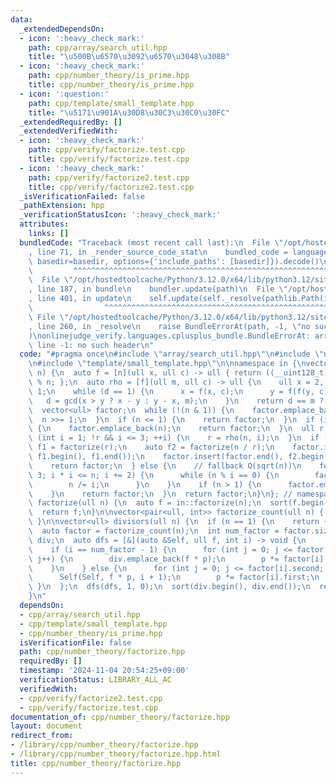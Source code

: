 ```yaml
---
data:
  _extendedDependsOn:
  - icon: ':heavy_check_mark:'
    path: cpp/array/search_util.hpp
    title: "\u500B\u6570\u3092\u6570\u3048\u308B"
  - icon: ':heavy_check_mark:'
    path: cpp/number_theory/is_prime.hpp
    title: cpp/number_theory/is_prime.hpp
  - icon: ':question:'
    path: cpp/template/small_template.hpp
    title: "\u5171\u901A\u30D8\u30C3\u30C0\u30FC"
  _extendedRequiredBy: []
  _extendedVerifiedWith:
  - icon: ':heavy_check_mark:'
    path: cpp/verify/factorize.test.cpp
    title: cpp/verify/factorize.test.cpp
  - icon: ':heavy_check_mark:'
    path: cpp/verify/factorize2.test.cpp
    title: cpp/verify/factorize2.test.cpp
  _isVerificationFailed: false
  _pathExtension: hpp
  _verificationStatusIcon: ':heavy_check_mark:'
  attributes:
    links: []
  bundledCode: "Traceback (most recent call last):\n  File \"/opt/hostedtoolcache/Python/3.12.0/x64/lib/python3.12/site-packages/onlinejudge_verify/documentation/build.py\"\
    , line 71, in _render_source_code_stat\n    bundled_code = language.bundle(stat.path,\
    \ basedir=basedir, options={'include_paths': [basedir]}).decode()\n          \
    \         ^^^^^^^^^^^^^^^^^^^^^^^^^^^^^^^^^^^^^^^^^^^^^^^^^^^^^^^^^^^^^^^^^^^^^^^^^^^^^^^^^\n\
    \  File \"/opt/hostedtoolcache/Python/3.12.0/x64/lib/python3.12/site-packages/onlinejudge_verify/languages/cplusplus.py\"\
    , line 187, in bundle\n    bundler.update(path)\n  File \"/opt/hostedtoolcache/Python/3.12.0/x64/lib/python3.12/site-packages/onlinejudge_verify/languages/cplusplus_bundle.py\"\
    , line 401, in update\n    self.update(self._resolve(pathlib.Path(included), included_from=path))\n\
    \                ^^^^^^^^^^^^^^^^^^^^^^^^^^^^^^^^^^^^^^^^^^^^^^^^^^^^^^^^^\n \
    \ File \"/opt/hostedtoolcache/Python/3.12.0/x64/lib/python3.12/site-packages/onlinejudge_verify/languages/cplusplus_bundle.py\"\
    , line 260, in _resolve\n    raise BundleErrorAt(path, -1, \"no such header\"\
    )\nonlinejudge_verify.languages.cplusplus_bundle.BundleErrorAt: array/search_util.hpp:\
    \ line -1: no such header\n"
  code: "#pragma once\n#include \"array/search_util.hpp\"\n#include \"number_theory/is_prime.hpp\"\
    \n#include \"template/small_template.hpp\"\n\nnamespace in {\nvector<ull> factorize(ull\
    \ n) {\n  auto f = [n](ull x, ull c) -> ull { return ((__uint128_t)x * x + c)\
    \ % n; };\n  auto rho = [f](ull m, ull c) -> ull {\n    ull x = 2, y = 2, d =\
    \ 1;\n    while (d == 1) {\n      x = f(x, c);\n      y = f(f(y, c), c);\n   \
    \   d = gcd(x > y ? x - y : y - x, m);\n    }\n    return d == m ? 0 : d;\n  };\n\
    \  vector<ull> factor;\n  while (!(n & 1)) {\n    factor.emplace_back(2);\n  \
    \  n >>= 1;\n  }\n  if (n <= 1) {\n    return factor;\n  }\n  if (is_prime(n))\
    \ {\n    factor.emplace_back(n);\n    return factor;\n  }\n  ull r = 0;\n  for\
    \ (int i = 1; !r && i <= 3; ++i) {\n    r = rho(n, i);\n  }\n  if (r) {\n    auto\
    \ f1 = factorize(r);\n    auto f2 = factorize(n / r);\n    factor.insert(factor.end(),\
    \ f1.begin(), f1.end());\n    factor.insert(factor.end(), f2.begin(), f2.end());\n\
    \    return factor;\n  } else {\n    // fallback O(sqrt(n))\n    for (ull i =\
    \ 3; i * i <= n; i += 2) {\n      while (n % i == 0) {\n        factor.emplace_back(i);\n\
    \        n /= i;\n      }\n    }\n    if (n > 1) {\n      factor.emplace_back(n);\n\
    \    }\n    return factor;\n  }\n  return factor;\n}\n}; // namespace in\n\nvector<ull>\
    \ factorize(ull n) {\n  auto f = in::factorize(n);\n  sort(f.begin(), f.end());\n\
    \  return f;\n}\n\nvector<pair<ull, int>> factorize_count(ull n) { return counts(factorize(n));\
    \ }\n\nvector<ull> divisors(ull n) {\n  if (n == 1) {\n    return {1};\n  }\n\
    \  auto factor = factorize_count(n);\n  int num_factor = factor.size();\n  vector<ull>\
    \ div;\n  auto dfs = [&](auto &Self, ull f, int i) -> void {\n      ull p = 1;\n\
    \    if (i == num_factor - 1) {\n      for (int j = 0; j <= factor[i].second;\
    \ j++) {\n        div.emplace_back(f * p);\n        p *= factor[i].first;\n  \
    \    }\n    } else {\n      for (int j = 0; j <= factor[i].second; j++) {\n  \
    \      Self(Self, f * p, i + 1);\n        p *= factor[i].first;\n      }\n   \
    \ }\n  };\n  dfs(dfs, 1, 0);\n  sort(div.begin(), div.end());\n  return div;\n\
    }\n"
  dependsOn:
  - cpp/array/search_util.hpp
  - cpp/template/small_template.hpp
  - cpp/number_theory/is_prime.hpp
  isVerificationFile: false
  path: cpp/number_theory/factorize.hpp
  requiredBy: []
  timestamp: '2024-11-04 20:54:25+09:00'
  verificationStatus: LIBRARY_ALL_AC
  verifiedWith:
  - cpp/verify/factorize2.test.cpp
  - cpp/verify/factorize.test.cpp
documentation_of: cpp/number_theory/factorize.hpp
layout: document
redirect_from:
- /library/cpp/number_theory/factorize.hpp
- /library/cpp/number_theory/factorize.hpp.html
title: cpp/number_theory/factorize.hpp
---
```

